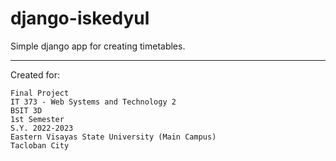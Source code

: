 # django-iskedyul

Simple django app for creating timetables.

****

Created for:

    Final Project  
    IT 373 - Web Systems and Technology 2  
    BSIT 3D  
    1st Semester  
    S.Y. 2022-2023  
    Eastern Visayas State University (Main Campus)  
    Tacloban City
